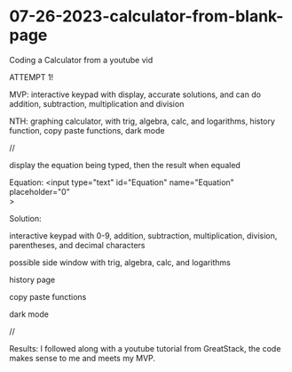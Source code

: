 # 07-26-2023-calculator-from-blank-page
 Coding a Calculator from a youtube vid

 ATTEMPT 1! 

MVP: interactive keypad with display, accurate solutions, and can do addition, subtraction, multiplication and division 

NTH: graphing calculator, with trig, algebra, calc, and logarithms, history function, copy paste functions, dark mode 

//

display the equation being typed, then the result when equaled 

<label for="Equation">Equation:</label> 
<input type="text" id="Equation" name="Equation" placeholder="0"      
<meta http-equiv = "Content-Type" content = "text/html; charset = UTF-8" />>

<label for="Solution">Solution:</label> 
<output type="text" id="Solution" name="Solution" placeholder="0">



interactive keypad with 0-9, addition, subtraction, multiplication, division, parentheses, and decimal characters 

possible side window with trig, algebra, calc, and logarithms 

history page 

copy paste functions 

dark mode 

//

Results: I followed along with a youtube tutorial from GreatStack, the code makes sense to me and meets my MVP. 